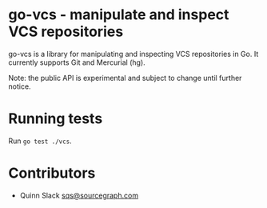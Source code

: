go-vcs - manipulate and inspect VCS repositories
================================================

go-vcs is a library for manipulating and inspecting VCS repositories in Go. It currently supports
Git and Mercurial (hg).

Note: the public API is experimental and subject to change until further notice.


Running tests
=============

Run `go test ./vcs`.


Contributors
============

* Quinn Slack <sqs@sourcegraph.com>
